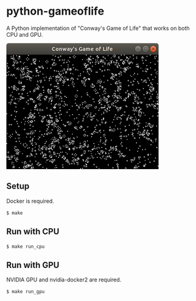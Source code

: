 # python-gameoflife
A Python implementation of "Conway's Game of Life" that works on both CPU and GPU.

![](image.png)

## Setup
Docker is required.

``` console
$ make
```

## Run with CPU
``` console
$ make run_cpu
```

## Run with GPU
NVIDIA GPU and nvidia-docker2 are required.

``` console
$ make run_gpu
```
